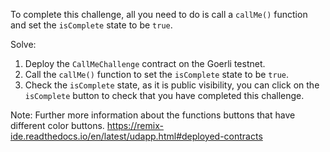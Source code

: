 To complete this challenge, all you need to do is call a `callMe()` function and set the `isComplete` state to be `true`.

Solve:
1. Deploy the `CallMeChallenge` contract on the Goerli testnet.
2. Call the `callMe()` function to set the `isComplete` state to be `true`.
3. Check the `isComplete` state, as it is public visibility, you can click on the `isComplete` button to check that you have completed this challenge.

Note: Further more information about the functions buttons that have different color buttons. https://remix-ide.readthedocs.io/en/latest/udapp.html#deployed-contracts
